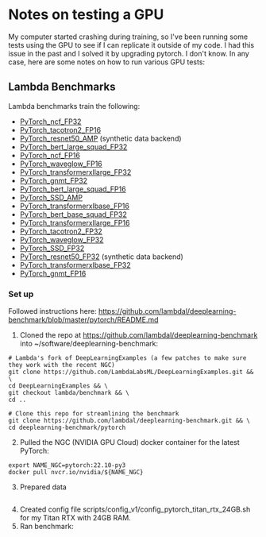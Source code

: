 # Notes on testing a GPU

My computer started crashing during training, so I've been running some tests using the GPU to see if I can replicate it outside of my code. I had this issue in the past and I solved it by upgrading pytorch. I don't know. In any case, here are some notes on how to run various GPU tests:

## Lambda Benchmarks

Lambda benchmarks train the following:
* [PyTorch_ncf_FP32](https://github.com/NVIDIA/DeepLearningExamples/blob/master/PyTorch/Recommendation/NCF/README.md)
* [PyTorch_tacotron2_FP16](https://github.com/NVIDIA/DeepLearningExamples/tree/master/PyTorch/SpeechSynthesis/Tacotron2)
* [PyTorch_resnet50_AMP](https://github.com/NVIDIA/DeepLearningExamples/tree/master/PyTorch/Classification/ConvNets/resnet50v1.5) (synthetic data backend)
* [PyTorch_bert_large_squad_FP32](https://github.com/NVIDIA/DeepLearningExamples/tree/master/PyTorch/LanguageModeling/BERT)
* [PyTorch_ncf_FP16](https://github.com/NVIDIA/DeepLearningExamples/blob/master/PyTorch/Recommendation/NCF/README.md)
* [PyTorch_waveglow_FP16](https://github.com/NVIDIA/DeepLearningExamples/tree/master/PyTorch/SpeechSynthesis/Tacotron2)
* [PyTorch_transformerxllarge_FP32](https://github.com/NVIDIA/DeepLearningExamples/blob/master/PyTorch/LanguageModeling/Transformer-XL/README.md)
* [PyTorch_gnmt_FP32](https://github.com/NVIDIA/DeepLearningExamples/tree/master/PyTorch/Translation/GNMT)
* [PyTorch_bert_large_squad_FP16](https://github.com/NVIDIA/DeepLearningExamples/tree/master/PyTorch/LanguageModeling/BERT)
* [PyTorch_SSD_AMP](https://github.com/NVIDIA/DeepLearningExamples/tree/master/PyTorch/Detection/SSD)
* [PyTorch_transformerxlbase_FP16](https://github.com/NVIDIA/DeepLearningExamples/blob/master/PyTorch/LanguageModeling/Transformer-XL/README.md)
* [PyTorch_bert_base_squad_FP32](https://github.com/NVIDIA/DeepLearningExamples/tree/master/PyTorch/LanguageModeling/BERT)
* [PyTorch_transformerxllarge_FP16](https://github.com/NVIDIA/DeepLearningExamples/blob/master/PyTorch/LanguageModeling/Transformer-XL/README.md)
* [PyTorch_tacotron2_FP32](https://github.com/NVIDIA/DeepLearningExamples/tree/master/PyTorch/SpeechSynthesis/Tacotron2)
* [PyTorch_waveglow_FP32](https://github.com/NVIDIA/DeepLearningExamples/tree/master/PyTorch/SpeechSynthesis/Tacotron2)
* [PyTorch_SSD_FP32](https://github.com/NVIDIA/DeepLearningExamples/tree/master/PyTorch/Detection/SSD)
* [PyTorch_resnet50_FP32](https://github.com/NVIDIA/DeepLearningExamples/tree/master/PyTorch/Classification/ConvNets/resnet50v1.5) (synthetic data backend)
* [PyTorch_transformerxlbase_FP32](https://github.com/NVIDIA/DeepLearningExamples/blob/master/PyTorch/LanguageModeling/Transformer-XL/README.md)
* [PyTorch_gnmt_FP16](https://github.com/NVIDIA/DeepLearningExamples/tree/master/PyTorch/Translation/GNMT)

### Set up

Followed instructions here:
https://github.com/lambdal/deeplearning-benchmark/blob/master/pytorch/README.md

1. Cloned the repo at https://github.com/lambdal/deeplearning-benchmark into ~/software/deeplearning-benchmark:
```
# Lambda's fork of DeepLearningExamples (a few patches to make sure they work with the recent NGC)
git clone https://github.com/LambdaLabsML/DeepLearningExamples.git && \
cd DeepLearningExamples && \
git checkout lambda/benchmark && \
cd ..

# Clone this repo for streamlining the benchmark
git clone https://github.com/lambdal/deeplearning-benchmark.git && \
cd deeplearning-benchmark/pytorch
```
2. Pulled the NGC (NVIDIA GPU Cloud) docker container for the latest PyTorch:
```
export NAME_NGC=pytorch:22.10-py3
docker pull nvcr.io/nvidia/${NAME_NGC}
```
3. Prepared data
```
```
4. Created config file scripts/config_v1/config_pytorch_titan_rtx_24GB.sh for my Titan RTX with 24GB RAM. 
5. Ran benchmark:
```
```
